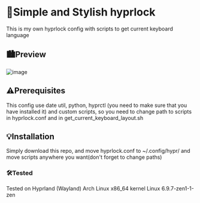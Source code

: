 # 🌟Simple and Stylish hyprlock

This is my own hyprlock config with scripts to get current keyboard language

## 🏙️Preview

![image](https://github.com/user-attachments/assets/bfdf6359-c4e4-4dea-8373-f0b14d8bd331)

## ⚠️Prerequisites

This config use date util, python, hyprctl (you need to make sure that you have installed it) and custom scripts, so you need to change path to scripts in hyprlock.conf and in get_current_keyboard_layout.sh

## 💡Installation

Simply download this repo, and move hyprlock.conf to ~/.config/hypr/ and move scripts anywhere you want(don't forget to change paths)

### 🛠️Tested

Tested on Hyprland (Wayland) Arch Linux x86_64 kernel Linux 6.9.7-zen1-1-zen
